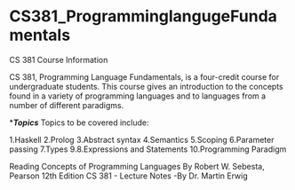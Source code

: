 # CS381_ProgramminglangugeFundamentals


CS 381 Course Information

CS 381, Programming Language Fundamentals, is a four-credit course for undergraduate students. This course gives an introduction to the concepts found in a variety of programming languages and to languages from a number of different paradigms.

**********Topics*********
Topics to be covered include:

1.Haskell
2.Prolog
3.Abstract syntax
4.Semantics
5.Scoping
6.Parameter passing
7.Types
9.8.Expressions and Statements
10.Programming Paradigm


Reading
Concepts of Programming Languages
By Robert W. Sebesta, Pearson  12th Edition
CS 381 - Lecture Notes -By Dr. Martin Erwig
